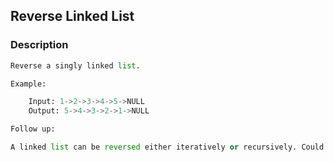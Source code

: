 ## Reverse Linked List

### Description

```Python
Reverse a singly linked list.

Example:

    Input: 1->2->3->4->5->NULL
    Output: 5->4->3->2->1->NULL

Follow up:

A linked list can be reversed either iteratively or recursively. Could you implement both?
```